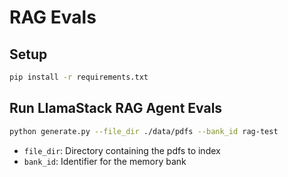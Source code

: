 # RAG Evals

## Setup

```bash
pip install -r requirements.txt
```

## Run LlamaStack RAG Agent Evals


```bash
python generate.py --file_dir ./data/pdfs --bank_id rag-test
```

- `file_dir`: Directory containing the pdfs to index
- `bank_id`: Identifier for the memory bank
